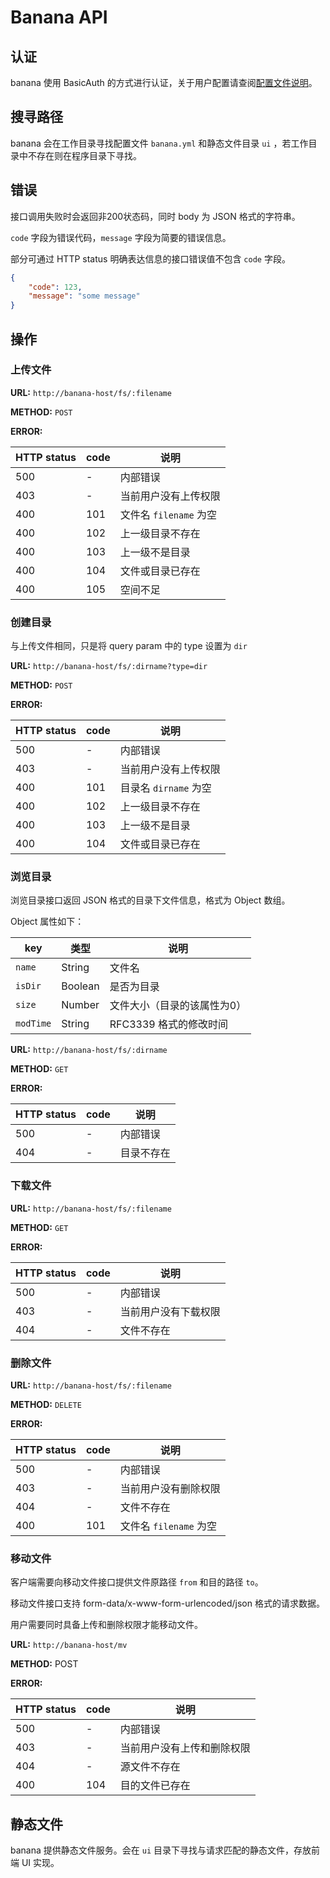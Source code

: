 # Banana API

## 认证

banana 使用 BasicAuth 的方式进行认证，关于用户配置请查阅[配置文件说明](config.md)。

## 搜寻路径

banana 会在工作目录寻找配置文件 `banana.yml` 和静态文件目录 `ui` ，若工作目录中不存在则在程序目录下寻找。

## 错误

接口调用失败时会返回非200状态码，同时 body 为 JSON 格式的字符串。

`code` 字段为错误代码，`message` 字段为简要的错误信息。

部分可通过 HTTP status 明确表达信息的接口错误值不包含 `code` 字段。

```json
{
    "code": 123,
    "message": "some message"
}
```

## 操作

### 上传文件

**URL:** `http://banana-host/fs/:filename`

**METHOD:** `POST`

**ERROR:**

HTTP status|code|说明
-|-|-
500|-|内部错误
403|-|当前用户没有上传权限
400|101|文件名 `filename` 为空
400|102|上一级目录不存在
400|103|上一级不是目录
400|104|文件或目录已存在
400|105|空间不足

### 创建目录

与上传文件相同，只是将 query param 中的 type 设置为 `dir`

**URL:** `http://banana-host/fs/:dirname?type=dir`

**METHOD:** `POST`

**ERROR:**

HTTP status|code|说明
-|-|-
500|-|内部错误
403|-|当前用户没有上传权限
400|101|目录名 `dirname` 为空
400|102|上一级目录不存在
400|103|上一级不是目录
400|104|文件或目录已存在

### 浏览目录

浏览目录接口返回 JSON 格式的目录下文件信息，格式为 Object 数组。

Object 属性如下：

key|类型|说明
-|-|-
`name`|String|文件名
`isDir`|Boolean|是否为目录
`size`|Number|文件大小（目录的该属性为0）
`modTime`|String|RFC3339 格式的修改时间

**URL:** `http://banana-host/fs/:dirname`

**METHOD:** `GET`

**ERROR:**

HTTP status|code|说明
-|-|-
500|-|内部错误
404|-|目录不存在

### 下载文件

**URL:** `http://banana-host/fs/:filename`

**METHOD:** `GET`

**ERROR:**

HTTP status|code|说明
-|-|-
500|-|内部错误
403|-|当前用户没有下载权限
404|-|文件不存在

### 删除文件

**URL:** `http://banana-host/fs/:filename`

**METHOD:** `DELETE`

**ERROR:**

HTTP status|code|说明
-|-|-
500|-|内部错误
403|-|当前用户没有删除权限
404|-|文件不存在
400|101|文件名 `filename` 为空

### 移动文件

客户端需要向移动文件接口提供文件原路径 `from` 和目的路径 `to`。

移动文件接口支持 form-data/x-www-form-urlencoded/json 格式的请求数据。

用户需要同时具备上传和删除权限才能移动文件。

**URL:** `http://banana-host/mv`

**METHOD:** POST

**ERROR:**

HTTP status|code|说明
-|-|-
500|-|内部错误
403|-|当前用户没有上传和删除权限
404|-|源文件不存在
400|104|目的文件已存在

## 静态文件

banana 提供静态文件服务。会在 `ui` 目录下寻找与请求匹配的静态文件，存放前端 UI 实现。
